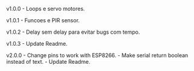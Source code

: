 v1.0.0  - Loops e servo motores.

v1.0.1  - Funcoes e PIR sensor.

v1.0.2  - Delay sem delay para evitar bugs com tempo.

v1.0.3  - Update Readme.

v2.0.0  - Change pins to work with ESP8266.
        - Make serial return boolean instead of text.
        - Update Readme.
